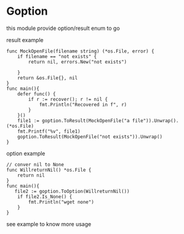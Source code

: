 # Goption
this module provide option/result enum  to go

result example
```golang
func MockOpenFile(filename string) (*os.File, error) {
	if filename == "not exists" {
		return nil, errors.New("not exists")

	}
	return &os.File{}, nil
}
func main(){
    defer func() {
		if r := recover(); r != nil {
			fmt.Println("Recovered in f", r)
		}
    }()
    file1 := goption.ToResult(MockOpenFile("a file")).Unwrap().(*os.File)
	fmt.Printf("%v", file1)
	goption.ToResult(MockOpenFile("not exists")).Unwrap()
}
```

option example
```golang
// conver nil to None
func WillreturnNil() *os.File {
	return nil
}
func main(){
   file2 := goption.ToOption(WillreturnNil())
	if file2.Is_None() {
		fmt.Println("wget none")
	}
}
```

see example to know more usage
